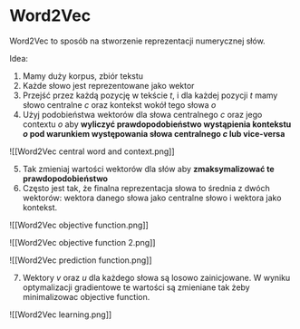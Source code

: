 # Word2Vec

Word2Vec to sposób na stworzenie reprezentacji numerycznej słów.



Idea:

1. Mamy duży korpus, zbiór tekstu
2. Każde słowo jest reprezentowane jako wektor
3. Przejść przez każdą pozycję w tekście $t$, i dla każdej pozycji $t$ mamy słowo centralne $c$ oraz kontekst wokół tego słowa $o$
4. Użyj podobieństwa wektorów dla słowa centralnego $c$ oraz jego contextu $o$ aby **wyliczyć prawdopodobieństwo wystąpienia kontekstu $o$ pod warunkiem występowania słowa centralnego $c$ lub vice-versa**

![[Word2Vec central word and context.png]]

5. Tak zmieniaj wartości wektorów dla słów aby **zmaksymalizować te prawdopodobieństwo**
6. Często jest tak, że finalna reprezentacja słowa to średnia z dwóch wektorów: wektora danego słowa jako centralne słowo i wektora jako kontekst.

![[Word2Vec objective function.png]]

![[Word2Vec objective function 2.png]]

![[Word2Vec prediction function.png]]


7. Wektory $v$ oraz $u$ dla każdego słowa są losowo zainicjowane. W wyniku optymalizacji gradientowe te wartości są zmieniane tak żeby minimalizowac objective function.

![[Word2Vec learning.png]]